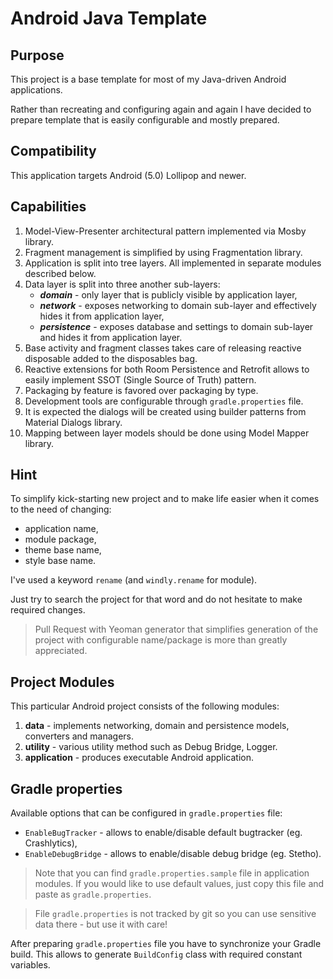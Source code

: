 # Android Java Template

## Purpose

This project is a base template for most of my Java-driven Android applications.

Rather than recreating and configuring again and again I have decided to prepare template that is easily configurable and mostly prepared.

## Compatibility

This application targets Android (5.0) Lollipop and newer.

## Capabilities

1. Model-View-Presenter architectural pattern implemented via Mosby library.
2. Fragment management is simplified by using Fragmentation library.
3. Application is split into tree layers. All implemented in separate modules described below.
4. Data layer is split into three another sub-layers:
    - ***domain*** - only layer that is publicly visible by application layer,
    - ***network*** - exposes networking to domain sub-layer and effectively hides it from application layer,
    - ***persistence*** - exposes database and settings to domain sub-layer and hides it from application layer.  
5. Base activity and fragment classes takes care of releasing reactive disposable added to the disposables bag.
6. Reactive extensions for both Room Persistence and Retrofit allows to easily implement SSOT (Single Source of Truth) pattern.
7. Packaging by feature is favored over packaging by type.
8. Development tools are configurable through `gradle.properties` file.
9. It is expected the dialogs will be created using builder patterns from Material Dialogs library.
10. Mapping between layer models should be done using Model Mapper library.

## Hint

To simplify kick-starting new project and to make life easier when it comes to the need of changing:

- application name,
- module package,
- theme base name,
- style base name.

I've used a keyword `rename` (and `windly.rename` for module).

Just try to search the project for that word and do not hesitate to make required changes.

> Pull Request with Yeoman generator that simplifies generation of the project with configurable name/package is more than greatly appreciated.  

## Project Modules

This particular Android project consists of the following modules:

1. **data** - implements networking, domain and persistence models, converters and managers.
2. **utility** - various utility method such as Debug Bridge, Logger.
3. **application** - produces executable Android application.

## Gradle properties

Available options that can be configured in `gradle.properties` file:

  - `EnableBugTracker` - allows to enable/disable default bugtracker (eg. Crashlytics),
  - `EnableDebugBridge` - allows to enable/disable debug bridge (eg. Stetho).

> Note that you can find `gradle.properties.sample` file in application modules. If you would like to use default values, just copy this file and paste as `gradle.properties`.

> File `gradle.properties` is not tracked by git so you can use sensitive data there - but use it with care!  

After preparing `gradle.properties` file you have to synchronize your Gradle build. This allows to generate `BuildConfig` class with required constant variables.
